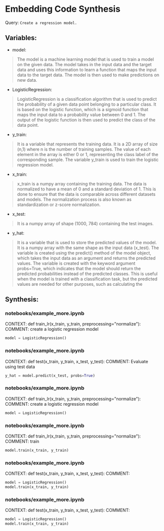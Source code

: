 # Embedding Code Synthesis
Query: `Create a regression model.`
## Variables:
- model:<br>
>The model is a machine learning model that is used to train a model on the given data. The model takes in the input data and the target data and uses this information to learn a function that maps the input data to the target data. The model is then used to make predictions on new data.
- LogisticRegression:<br>
>LogisticRegression is a classification algorithm that is used to predict the probability of a given data point belonging to a particular class. It is based on the logistic function, which is a sigmoid function that maps the input data to a probability value between 0 and 1. The output of the logistic function is then used to predict the class of the data point.
- y_train:<br>
>It is a variable that represents the training data. It is a 2D array of size (n,1) where n is the number of training samples. The value of each element in the array is either 0 or 1, representing the class label of the corresponding sample. The variable y_train is used to train the logistic regression model.
- x_train:<br>
>x_train is a numpy array containing the training data. The data is normalized to have a mean of 0 and a standard deviation of 1. This is done to ensure that the data is comparable across different datasets and models. The normalization process is also known as standardization or z-score normalization.
- x_test:<br>
>It is a numpy array of shape (1000, 784) containing the test images.
- y_hat:<br>
>It is a variable that is used to store the predicted values of the model. It is a numpy array with the same shape as the input data (x_test). The variable is created using the predict() method of the model object, which takes the input data as an argument and returns the predicted values. The variable is created with the keyword argument probs=True, which indicates that the model should return the predicted probabilities instead of the predicted classes. This is useful when the model is trained with a classification task, but the predicted values are needed for other purposes, such as calculating the
## Synthesis:
### notebooks/example_more.ipynb
CONTEXT: def train_lr(x_train, y_train, preprocessing="normalize"): COMMENT: create a logistic regression model
```python
model = LogisticRegression()
```

### notebooks/example_more.ipynb
CONTEXT: def test(x_train, y_train, x_test, y_test): COMMENT: Evaluate using test data
```python
y_hat = model.predict(x_test, probs=True)
```

### notebooks/example_more.ipynb
CONTEXT: def train_lr(x_train, y_train, preprocessing="normalize"): COMMENT: create a logistic regression model
```python
model = LogisticRegression()
```

### notebooks/example_more.ipynb
CONTEXT: def train_lr(x_train, y_train, preprocessing="normalize"): COMMENT: train
```python
model.train(x_train, y_train)
```

### notebooks/example_more.ipynb
CONTEXT: def test(x_train, y_train, x_test, y_test): COMMENT:
```python
model = LogisticRegression()
model.train(x_train, y_train)
```

### notebooks/example_more.ipynb
CONTEXT: def test(x_train, y_train, x_test, y_test): COMMENT:
```python
model = LogisticRegression()
model.train(x_train, y_train)
```

